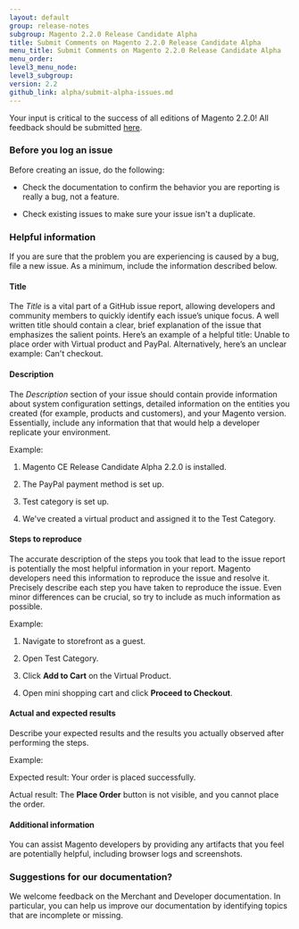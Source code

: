 ```yaml
---
layout: default
group: release-notes
subgroup: Magento 2.2.0 Release Candidate Alpha
title: Submit Comments on Magento 2.2.0 Release Candidate Alpha
menu_title: Submit Comments on Magento 2.2.0 Release Candidate Alpha
menu_order: 
level3_menu_node: 
level3_subgroup: 
version: 2.2
github_link: alpha/submit-alpha-issues.md
---
```





Your input is critical to the success of all editions of Magento 2.2.0! All feedback should be submitted [here](https://github.com/magento/magento2/issues). 



### Before you log an issue

Before creating an issue, do the following:

* Check the documentation to confirm the behavior you are reporting is really a bug, not a feature.

* Check  existing issues to make sure your issue isn't a duplicate.


### Helpful information

If you are sure that the problem you are experiencing is caused by a bug, file a new issue. As a minimum, include the information described below.

#### Title

The *Title* is a vital part of a GitHub issue report, allowing developers  and community members to quickly identify each issue’s unique focus. A well written title should contain a clear, brief explanation of the issue that emphasizes the salient points. Here’s an example of a helpful title: Unable to place order with Virtual product and PayPal. Alternatively, here’s an unclear example: Can't checkout.

#### Description

The *Description* section of your issue should contain provide information about system configuration settings, detailed information on the entities you created (for example, products and customers), and your Magento version. Essentially, include  any information that that would help a developer replicate your environment.

Example:

1. Magento CE Release Candidate Alpha 2.2.0 is installed.

2. The PayPal payment method is set up.

3. Test category is set up.

4. We've created a virtual product and assigned it to the Test Category.


#### Steps to reproduce

The accurate description of the steps you took that lead to the issue report is potentially the most helpful information in your report.  Magento developers need this information to reproduce the issue and resolve it. Precisely describe each step you have taken to reproduce the issue.  Even minor differences can be crucial, so try to include as much information as possible. 

Example:

1. Navigate to storefront as a guest.

2. Open Test Category.

3. Click **Add to Cart** on the Virtual Product.

4. Open mini shopping cart and click **Proceed to Checkout**.


#### Actual and expected results

Describe your expected results and the results you actually observed after performing the steps.

Example:

Expected result: Your order is placed successfully.

Actual result: The **Place Order** button is not visible, and you cannot place the order.


#### Additional information

You can assist Magento developers by providing any artifacts that you feel are potentially helpful, including browser logs and screenshots.

 

### Suggestions for our documentation?

We welcome feedback on the Merchant and Developer documentation. In particular, you can help us improve our documentation by identifying topics that are incomplete or missing.  







